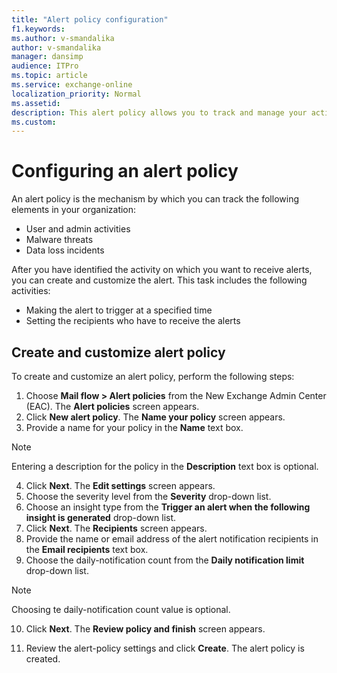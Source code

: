 ```yaml
---
title: "Alert policy configuration"
f1.keywords:
ms.author: v-smandalika
author: v-smandalika
manager: dansimp
audience: ITPro
ms.topic: article
ms.service: exchange-online
localization_priority: Normal
ms.assetid:
description: This alert policy allows you to track and manage your activities. 
ms.custom:
---
```


# Configuring an alert policy


An alert policy is the mechanism by which you can track the following elements in your organization:

- User and admin activities
- Malware threats
- Data loss incidents

After you have identified the activity on which you want to receive alerts, you can create and customize the alert. This task includes the following activities:
- Making the alert to trigger at a specified time
- Setting the recipients who have to receive the alerts

## Create and customize alert policy

To create and customize an alert policy, perform the following steps:

1. Choose **Mail flow > Alert policies** from the New Exchange Admin Center (EAC). 
   The **Alert policies** screen appears.
2. Click **New alert policy**.
   The **Name your policy** screen appears.
3. Provide a name for your policy in the **Name** text box.

> [!NOTE]
> Entering a description for the policy in the **Description** text box is optional.

4. Click **Next**.
   The **Edit settings** screen appears.
5. Choose the severity level from the **Severity** drop-down list.
6. Choose an insight type from the **Trigger an alert when the following insight is generated** drop-down list.
7. Click **Next**. 
   The **Recipients** screen appears.
8. Provide the name or email address of the alert notification recipients in the **Email recipients** text box.
9. Choose the daily-notification count from the **Daily notification limit** drop-down list.

> [!NOTE] 
> Choosing te daily-notification count value is optional.

10. Click **Next**.
  The **Review policy and finish** screen appears.

11. Review the alert-policy settings and click **Create**.
   The alert policy is created.

